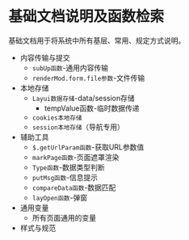 # 基础文档说明及函数检索

基础文档用于将系统中所有基层、常用、规定方式说明。

- 内容传输与提交
  - `subUp函数`-通用内容传输
  - `renderMod.form.file参数`-文件传输
- 本地存储
  - `Layui数据存储`-data/session存储
    - tempValue函数-临时数据传递
  - `cookies本地存储`
  - `session本地存储`（导航专用）
- 辅助工具
  - `$.getUrlParam函数`-获取URL参数值
  - `markPage函数`-页面遮罩渲染
  - `Type函数`-数据类型判断
  - `putMsg函数`-信息提示
  - `compareData函数`-数据匹配
  - `layOpen函数`-弹窗
- 通用变量
  - 所有页面通用的变量
- 样式与规范